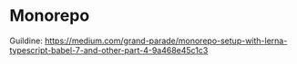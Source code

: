# Monorepo

Guildine: https://medium.com/grand-parade/monorepo-setup-with-lerna-typescript-babel-7-and-other-part-4-9a468e45c1c3
